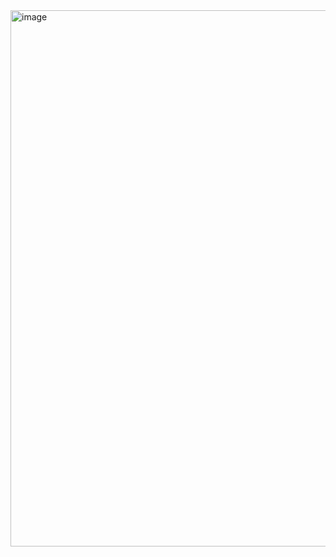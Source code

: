<img width="1875" height="858" alt="image" src="https://github.com/user-attachments/assets/b1b8c92a-7d41-474d-ad39-de714179e547" />
